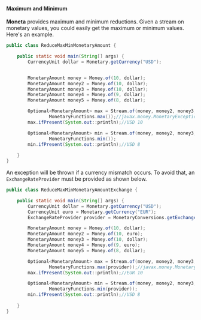 #### Maximum and Minimum

**Moneta** provides maximum and minimum reductions. Given a stream on monetary values, you could easily get the maximum or minimum values. Here's an example. 

```java
public class ReduceMaxMinMonetaryAmount {

    public static void main(String[] args) {
        CurrencyUnit dollar = Monetary.getCurrency("USD");


        MonetaryAmount money = Money.of(10, dollar);
        MonetaryAmount money2 = Money.of(10, dollar);
        MonetaryAmount money3 = Money.of(10, dollar);
        MonetaryAmount money4 = Money.of(9, dollar);
        MonetaryAmount money5 = Money.of(8, dollar);

        Optional<MonetaryAmount> max = Stream.of(money, money2, money3, money4, money5).reduce(
                MonetaryFunctions.max());//javax.money.MonetaryException: Currency mismatch: BRL/USD
        max.ifPresent(System.out::println);//USD 10

        Optional<MonetaryAmount> min = Stream.of(money, money2, money3, money4, money5).reduce(
                MonetaryFunctions.min());
        min.ifPresent(System.out::println);//USD 8
        
    }
}
```
An exception will be thrown if a currency mismatch occurs. To avoid that, an `ExchangeRateProvider` must be provided as shown below. 

```java
public class ReduceMaxMinMonetaryAmountExchange {

    public static void main(String[] args) {
        CurrencyUnit dollar = Monetary.getCurrency("USD");
        CurrencyUnit euro = Monetary.getCurrency("EUR");
        ExchangeRateProvider provider = MonetaryConversions.getExchangeRateProvider(ExchangeRateType.IMF);

        MonetaryAmount money = Money.of(10, dollar);
        MonetaryAmount money2 = Money.of(10, euro);
        MonetaryAmount money3 = Money.of(10, dollar);
        MonetaryAmount money4 = Money.of(9, euro);
        MonetaryAmount money5 = Money.of(8, dollar);

        Optional<MonetaryAmount> max = Stream.of(money, money2, money3, money4, money5).reduce(
                MonetaryFunctions.max(provider));//javax.money.MonetaryException: Currency mismatch: BRL/USD
        max.ifPresent(System.out::println);//EUR 10

        Optional<MonetaryAmount> min = Stream.of(money, money2, money3, money4, money5).reduce(
                MonetaryFunctions.min(provider));
        min.ifPresent(System.out::println);//USD 8
        
    }
}
```